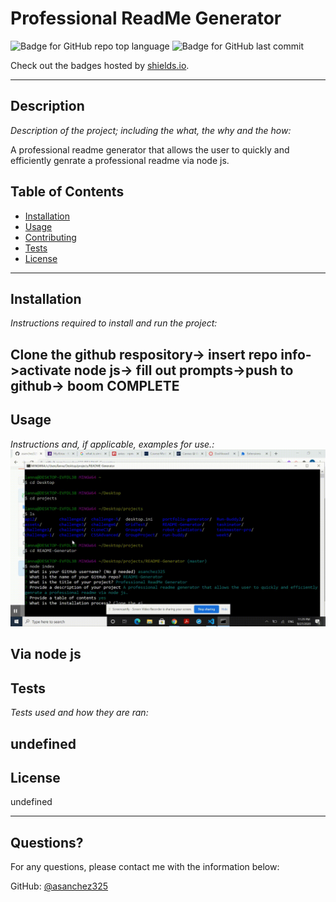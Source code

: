 # Professional ReadMe Generator
![Badge for GitHub repo top language](https://img.shields.io/github/languages/top/asanchez325/README-Generator?style=flat&logo=appveyor) ![Badge for GitHub last commit](https://img.shields.io/github/last-commit/asanchez325/README-Generator?style=flat&logo=appveyor)

Check out the badges hosted by [shields.io](https://shields.io/).

---

## Description 

*Description of the project; including the what, the why and the how:* 

A professional readme generator that allows the user to quickly and efficiently genrate a professional readme via node js.
## Table of Contents
* [Installation](#installation)
* [Usage](#usage)
* [Contributing](#contributing)
* [Tests](#tests)
* [License](#license)
---

## Installation

*Instructions required to install and run the project:*

Clone the github respository-> insert repo info->activate node js-> fill out prompts->push to github-> boom COMPLETE
---

## Usage 

*Instructions and, if applicable, examples for use.:*
![alt preview](assets/videos/readme.gif) 

Via node js
---

## Tests

*Tests used and how they are ran:*

undefined
---

## License

undefined

---

## Questions?

For any questions, please contact me with the information below:

GitHub: [@asanchez325](https://api.github.com/users/asanchez325)
